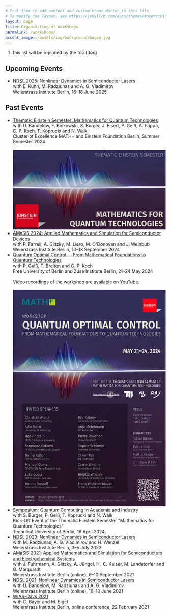 ```yaml
---
# Feel free to add content and custom Front Matter to this file.
# To modify the layout, see https://jekyllrb.com/docs/themes/#overriding-theme-defaults
layout: page
title: Organization of Workshops
permalink: /workshops/
accent_image: /assets/img/background/bagan.jpg
---
```


1. this list will be replaced by the toc
{:toc}


## Upcoming Events

<ul>
  <li><a href="https://www.wias-berlin.de/workshops/NDSL25/">NDSL 2025: Nonlinear Dynamics in Semiconductor Lasers</a><br />
  with E.&nbsp;Kuhn, M.&nbsp;Radziunas and A.&nbsp;G.&nbsp;Vladimirov<br />
  Weierstrass Institute Berlin, 16&ndash;18 June 2025
  </li>
</ul>




## Past Events

<ul>
  <li><a href="https://mathplus.de/topic-development-lab/tes-summer-2024/">Thematic Einstein Semester: Mathematics for Quantum Technologies</a><br />
  with U.&nbsp;Bandelow, F.&nbsp;Binkowski, S.&nbsp;Burger, J.&nbsp;Eisert, P.&nbsp;Gel&szlig;, A.&nbsp;Pappa, C.&nbsp;P.&nbsp;Koch, T.&nbsp;Koprucki and N.&nbsp;Walk<br />
  Cluster of Excellence MATH+ and Einstein Foundation Berlin, Summer Semester 2024
  <br />
  <br />
  <a href="https://mathplus.de/topic-development-lab/tes-summer-2024/"><img src="/assets/img/workshops/TES-banner.png" alt="Thematic Einstein Semester: Mathematics for Quantum Technologies" width="500px"/></a>
  </li>

  <li><a href="https://www.wias-berlin.de/workshops/amasis2024/">AMaSiS 2024: Applied Mathematics and Simulation for Semiconductor Devices</a><br />
  with P.&nbsp;Farrell, A.&nbsp;Glitzky, M.&nbsp;Liero, M.&nbsp;O'Donovan and J.&nbsp;Weinbub<br />
  Weierstrass Institute Berlin, 10&ndash;13 September 2024
  </li>
  <li><a href="https://mathplus.de/topic-development-lab/tes-summer-2024/qoc-workshop/">Quantum Optimal Control &mdash; From Mathematical Foundations to Quantum Technologies</a><br />
  with P.&nbsp;Gel&szlig;, T.&nbsp;Breiten and C.&nbsp;P.&nbsp;Koch<br />
  Free University of Berlin and Zuse Institute Berlin, 21&ndash;24 May 2024
  <br />
  <br />
  Video recordings of the workshop are available on <a href="https://www.youtube.com/playlist?list=PLMG1in_rYUozabocEiHeUplvuUf1Nm2bs">YouTube</a>.
  <br />
  <br />
  <a href="https://mathplus.de/topic-development-lab/tes-summer-2024/qoc-workshop"><img src="/assets/img/workshops/poster-QOC.jpg" alt="Workshop Quantum Optimal Control &mdash; From Mathematical Foundations to Quantum Technologies" width="500px"/></a>
  </li>

  <li><a href="https://mathplus.de/topic-development-lab/tes-summer-2024/kick-off-event">Symposium: Quantum Computing in Academia and Industry</a><br />
  with S.&nbsp;Burger, P.&nbsp;Gel&szlig;, T.&nbsp;Koprucki and N.&nbsp;Walk<br />
  Kick-Off Event of the Thematic Einstein Semester "Mathematics for Quantum Technologies"<br />
  Technical University of Berlin, 16 April 2024
  </li>    
       
  <li><a href="https://www.wias-berlin.de/workshops/NDSL23/">NDSL 2023: Nonlinear Dynamics in Semiconductor Lasers</a><br />
  with M.&nbsp;Radziunas, A.&nbsp;G.&nbsp;Vladimirov and H.&nbsp;Wenzel<br />
  Weierstrass Institute Berlin, 3&ndash;5 July 2023
  </li>

  <li><a href="https://www.wias-berlin.de/workshops/amasis2021/">AMaSiS 2021: Applied Mathematics and Simulation for Semiconductors and Electrochemical Systems</a><br />
  with J.&nbsp;Fuhrmann, A.&nbsp;Glitzky, A.&nbsp;J&uuml;ngel, H.-C.&nbsp;Kaiser, M.&nbsp;Landstorfer and O.&nbsp;Marquardt<br />
  Weierstrass Institute Berlin (online), 6&ndash;10 September 2021
  </li>

  <li><a href="https://www.wias-berlin.de/workshops/NDSL2021/">NDSL 2021: Nonlinear Dynamics in Semiconductor Lasers</a><br />
  with U.&nbsp;Bandelow, M.&nbsp;Radziunas and A.&nbsp;G.&nbsp;Vladimirov<br />
  Weierstrass Institute Berlin (online), 16&ndash;18 June 2021
  </li>

  <li><a href="https://www.wias-berlin.de/intern/staff/WIASday2021/">WIAS-Days 2021</a><br />
  with C.&nbsp;Bayer and M.&nbsp;Eigel<br />
  Weierstrass Institute Berlin, online conference, 22 February 2021
  </li>

</ul>